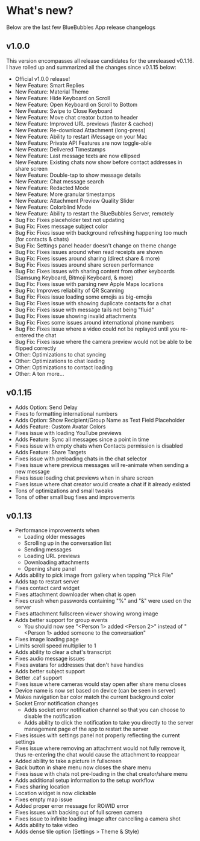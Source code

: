 # What's new?

Below are the last few BlueBubbles App release changelogs

## v1.0.0

This version encompasses all release candidates for the unreleased v0.1.16. I have rolled up and summarized all the changes since v0.1.15 below:

* Official v1.0.0 release!
* New Feature: Smart Replies
* New Feature: Material Theme
* New Feature: Hide Keyboard on Scroll
* New Feature: Open Keyboard on Scroll to Bottom
* New Feature: Swipe to Close Keyboard
* New Feature: Move chat creator button to header
* New Feature: Improved URL previews (faster & cached)
* New Feature: Re-download Attachment (long-press)
* New Feature: Ability to restart iMessage on your Mac
* New Feature: Private API Features are now toggle-able
* New Feature: Delivered Timestamps
* New Feature: Last message texts are now ellipsed
* New Feature: Existing chats now show before contact addresses in share screen
* New Feature: Double-tap to show message details
* New Feature: Chat message search
* New Feature: Redacted Mode
* New Feature: More granular timestamps
* New Feature: Attachment Preview Quality Slider
* New Feature: Colorblind Mode
* New Feature: Ability to restart the BlueBubbles Server, remotely
* Bug Fix: Fixes placeholder text not updating
* Bug Fix: Fixes message subject color
* Bug Fix: Fixes issue with background refreshing happening too much (for contacts & chats)
* Bug Fix: Settings panel header doesn't change on theme change
* Bug Fix: Fixes issues around when read receipts are shown
* Bug Fix: Fixes issues around sharing (direct share & more)
* Bug Fix: Fixes issues around share screen performance
* Bug Fix: Fixes issues with sharing content from other keyboards (Samsung Keyboard, Bitmoji Keyboard, & more)
* Bug Fix: Fixes issue with parsing new Apple Maps locations
* Bug Fix: Improves reliability of QR Scanning
* Bug Fix: Fixes issue loading some emojis as big-emojis
* Bug Fix: Fixes issue with showing duplicate contacts for a chat
* Bug Fix: Fixes issue with message tails not being "fluid"
* Bug Fix: Fixes issue showing invalid attachments
* Bug Fix: Fixes some issues around international phone numbers
* Bug Fix: Fixes issue where a video could not be replayed until you re-entered the chat
* Bug Fix: Fixes issue where the camera preview would not be able to be flipped correctly
* Other: Optimizations to chat syncing
* Other: Optimizations to chat loading
* Other: Optimizations to contact loading
* Other: A ton more...

## v0.1.15

* Adds Option: Send Delay
* Fixes to formatting international numbers
* Adds Option: Show Recipient/Group Name as Text Field Placeholder
* Adds Feature: Custom Avatar Colors
* Fixes issue with loading YouTube previews
* Adds Feature: Sync all messages since a point in time
* Fixes issue with empty chats when Contacts permission is disabled
* Adds Feature: Share Targets
* Fixes issue with preloading chats in the chat selector
* Fixes issue where previous messages will re-animate when sending a new message
* Fixes issue loading chat previews when in share screen
* Fixes issue where chat creator would create a chat if it already existed
* Tons of optimizations and small tweaks
* Tons of other small bug fixes and improvements

## v0.1.13

- Performance improvements when
  - Loading older messages
  - Scrolling up in the conversation list
  - Sending messages
  - Loading URL previews
  - Downloading attachments
  - Opening share panel
- Adds ability to pick image from gallery when tapping "Pick File"
- Adds tap to restart server
- Fixes contact card widget
- Fixes attachment downloader when chat is open
- Fixes crash when passwords containing "%" and "&" were used on the server
- Fixes attachment fullscreen viewer showing wrong image
- Adds better support for group events
  - You should now see "<Person 1> added <Person 2>" instead of "<Person 1> added someone to the conversation"
- Fixes image loading page
- Limits scroll speed multiplier to 1
- Adds ability to clear a chat's transcript
- Fixes audio message issues
- Fixes avatars for addresses that don't have handles
- Adds better subject support
- Better .caf support
- Fixes issue where cameras would stay open after share menu closes
- Device name is now set based on device (can be seen in server)
- Makes navigation bar color match the current background color
- Socket Error notification changes
  - Adds socket error notification channel so that you can choose to disable the notification
  - Adds ability to click the notification to take you directly to the server management page of the app to restart the server
- Fixes issues with settings panel not properly reflecting the current settings
- Fixes issue where removing an attachment would not fully remove it, thus re-entering the chat would cause the attachment to reappear
- Added ability to take a picture in fullscreen
- Back button in share menu now closes the share menu
- Fixes issue with chats not pre-loading in the chat creator/share menu
- Adds additional setup information to the setup workflow
- Fixes sharing location
- Location widget is now clickable
- Fixes empty map issue
- Added proper error message for ROWID error
- Fixes issues with backing out of full screen camera
- Fixes issue to infinite loading image after cancelling a camera shot
- Adds ability to take video
- Adds dense tile option (Settings > Theme & Style)